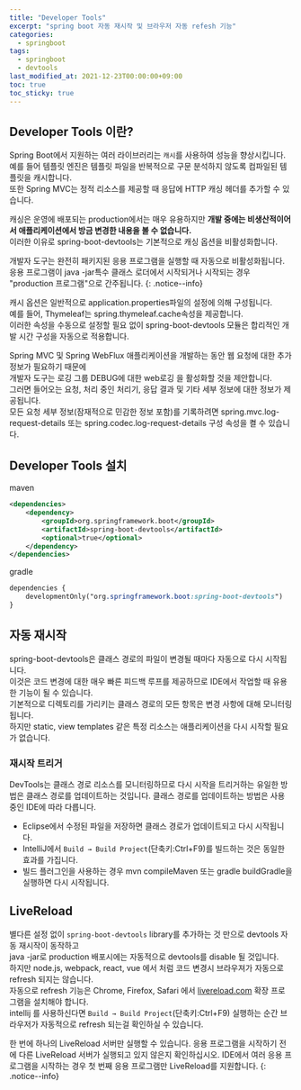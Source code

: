 ```yaml
---
title: "Developer Tools"
excerpt: "spring boot 자동 재시작 및 브라우저 자동 refesh 기능"
categories: 
  - springboot
tags: 
  - springboot
  - devtools
last_modified_at: 2021-12-23T00:00:00+09:00
toc: true
toc_sticky: true
---
```


## Developer Tools 이란?
Spring Boot에서 지원하는 여러 라이브러리는 `캐시`를 사용하여 성능을 향상시킵니다.  
예를 들어 템플릿 엔진은 템플릿 파일을 반복적으로 구문 분석하지 않도록 컴파일된 템플릿을 캐시합니다.  
또한 Spring MVC는 정적 리소스를 제공할 때 응답에 HTTP 캐싱 헤더를 추가할 수 있습니다.  
  
캐싱은 운영에 배포되는 production에서는 매우 유용하지만 **개발 중에는 비생산적이어서 애플리케이션에서 방금 변경한 내용을 볼 수 없습니다.**  
이러한 이유로 spring-boot-devtools는 기본적으로 캐싱 옵션을 비활성화합니다.  

개발자 도구는 완전히 패키지된 응용 프로그램을 실행할 때 자동으로 비활성화됩니다.  
응용 프로그램이 java -jar특수 클래스 로더에서 시작되거나 시작되는 경우 "production 프로그램"으로 간주됩니다.
{: .notice--info}
  
캐시 옵션은 일반적으로 application.properties파일의 설정에 의해 구성됩니다.  
예를 들어, Thymeleaf는 spring.thymeleaf.cache속성을 제공합니다.  
이러한 속성을 수동으로 설정할 필요 없이 spring-boot-devtools 모듈은 합리적인 개발 시간 구성을 자동으로 적용합니다.  
  
Spring MVC 및 Spring WebFlux 애플리케이션을 개발하는 동안 웹 요청에 대한 추가 정보가 필요하기 때문에  
개발자 도구는 로깅 그룹 DEBUG에 대한 web로깅 을 활성화할 것을 제안합니다.  
그러면 들어오는 요청, 처리 중인 처리기, 응답 결과 및 기타 세부 정보에 대한 정보가 제공됩니다.  
모든 요청 세부 정보(잠재적으로 민감한 정보 포함)를 기록하려면 spring.mvc.log-request-details 또는 spring.codec.log-request-details 구성 속성을 켤 수 있습니다.  

## Developer Tools 설치
maven
```xml
<dependencies>
    <dependency>
        <groupId>org.springframework.boot</groupId>
        <artifactId>spring-boot-devtools</artifactId>
        <optional>true</optional>
    </dependency>
</dependencies>
```

gradle
```css
dependencies {
    developmentOnly("org.springframework.boot:spring-boot-devtools")
}
```

## 자동 재시작
spring-boot-devtools은 클래스 경로의 파일이 변경될 때마다 자동으로 다시 시작됩니다.  
이것은 코드 변경에 대한 매우 빠른 피드백 루프를 제공하므로 IDE에서 작업할 때 유용한 기능이 될 수 있습니다.  
기본적으로 디렉토리를 가리키는 클래스 경로의 모든 항목은 변경 사항에 대해 모니터링됩니다.  
하지만 static, view templates 같은 특정 리소스는 애플리케이션을 다시 시작할 필요가 없습니다.  

### 재시작 트리거  
DevTools는 클래스 경로 리소스를 모니터링하므로 다시 시작을 트리거하는 유일한 방법은 클래스 경로를 업데이트하는 것입니다. 클래스 경로를 업데이트하는 방법은 사용 중인 IDE에 따라 다릅니다.  
- Eclipse에서 수정된 파일을 저장하면 클래스 경로가 업데이트되고 다시 시작됩니다.  
- IntelliJ에서 `Build → Build Project`(단축키:Ctrl+F9)를 빌드하는 것은 동일한 효과를 가집니다.  
- 빌드 플러그인을 사용하는 경우 mvn compileMaven 또는 gradle buildGradle을 실행하면 다시 시작됩니다.  


## LiveReload
별다른 설정 없이 `spring-boot-devtools` library를 추가하는 것 만으로 devtools 자동 재시작이 동작하고  
java -jar로 production 배포시에는 자동적으로 devtools를 disable 될 것입니다.  
하지만 node.js, webpack, react, vue 에서 처럼 코드 변경시 브라우져가 자동으로 refresh 되지는 않습니다.  
자동으로 refresh 기능은 Chrome, Firefox, Safari 에서 [livereload.com](http://livereload.com/extensions/) 확장 프로그램을 설치해야 합니다.  
intellij 를 사용하신다면 `Build → Build Project`(단축키:Ctrl+F9) 실행하는 순간 브라우저가 자동적으로 refresh 되는걸 확인하실 수 있습니다.  

한 번에 하나의 LiveReload 서버만 실행할 수 있습니다. 응용 프로그램을 시작하기 전에 다른 LiveReload 서버가 실행되고 있지 않은지 확인하십시오. IDE에서 여러 응용 프로그램을 시작하는 경우 첫 번째 응용 프로그램만 LiveReload를 지원합니다.
{: .notice--info}